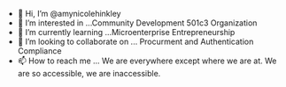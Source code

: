 - 👋 Hi, I’m @amynicolehinkley
- 👀 I’m interested in ...Community Development 501c3 Organization 
- 🌱 I’m currently learning ...Microenterprise Entrepreneurship 
- 💞️ I’m looking to collaborate on ... Procurment and Authentication Compliance
- 📫 How to reach me ... We are everywhere except where we are at. We are so  accessible, we are inaccessible. 

<!---
amynicolehinkley/ is a ✨ special ✨ repository because its `README.md` (this file) appears on your GitHub profile.
You can click the Preview link to take a look at your changes.
--->
